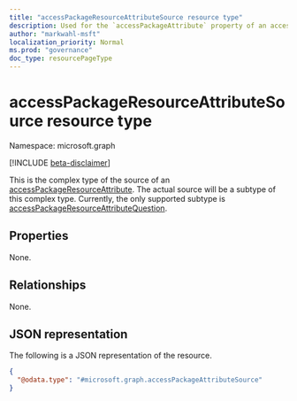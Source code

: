 ```yaml
---
title: "accessPackageResourceAttributeSource resource type"
description: Used for the `accessPackageAttribute` property of an access package resource.
author: "markwahl-msft"
localization_priority: Normal
ms.prod: "governance"
doc_type: resourcePageType
---
```


# accessPackageResourceAttributeSource resource type

Namespace: microsoft.graph

[!INCLUDE [beta-disclaimer](../../includes/beta-disclaimer.md)]

This is the complex type of the source of an [accessPackageResourceAttribute](../resources/accesspackageresourceattribute.md). The actual source will be a subtype of this complex type. Currently, the only supported subtype is [accessPackageResourceAttributeQuestion](../resources/accesspackageresourceattributequestion.md). 

## Properties
None.

## Relationships
None.

## JSON representation
The following is a JSON representation of the resource.
<!-- {
  "blockType": "resource",
  "@odata.type": "microsoft.graph.accessPackageAttributeSource"
}
-->
``` json
{
  "@odata.type": "#microsoft.graph.accessPackageAttributeSource"
}
```